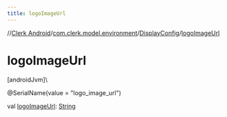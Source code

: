 ```yaml
---
title: logoImageUrl
---
```

//[Clerk Android](../../../index.html)/[com.clerk.model.environment](../index.html)/[DisplayConfig](index.html)/[logoImageUrl](logo-image-url.html)



# logoImageUrl



[androidJvm]\




@SerialName(value = &quot;logo_image_url&quot;)



val [logoImageUrl](logo-image-url.html): [String](https://kotlinlang.org/api/latest/jvm/stdlib/kotlin-stdlib/kotlin/-string/index.html)




